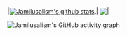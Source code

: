 

|<a href="https://github.com/jamilusalism?tab=repositories"><img align="center" src="https://github-readme-stats.vercel.app/api?username=jamilusalism&show_icons=true&include_all_commits=true&theme=buefy&hide_border=true" alt="Jamilusalism's github stats" /> </a> | <a href="https://github.com/jamilusalism?tab=repositories"><img align="center" src="https://github-readme-stats.vercel.app/api/top-langs/?username=jamilusalism&layout=compact&theme=buefy&hide_border=true" /></a>|

![Jamilusalism's GitHub activity graph](https://activity-graph.herokuapp.com/graph?username=jamilusalism&hide_border=true&theme=github-light)
